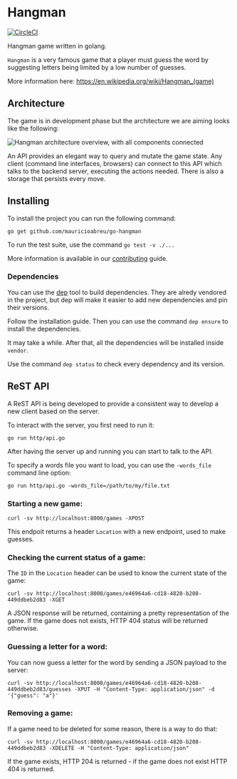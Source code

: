 # Hangman

[![CircleCI](https://circleci.com/gh/mauricioabreu/go-hangman.svg?style=svg)](https://circleci.com/gh/mauricioabreu/go-hangman)

Hangman game written in golang.

`Hangman` is a very famous game that a player must guess
the word by suggesting letters being limited by a low number of
guesses.

More information here: https://en.wikipedia.org/wiki/Hangman_(game)

## Architecture

The game is in development phase but the architecture we are aiming looks like the following:

![Hangman architecture overview, with all components connected](misc/hangman_architecture.png "Architecture overview")

An API provides an elegant way to query and mutate the game state. Any client (command line interfaces, browsers) can connect to this API which talks to the backend server, executing the actions needed. There is also a storage that persists every move.

## Installing

To install the project you can run the following command:

```
go get github.com/mauricioabreu/go-hangman
```

To run the test suite, use the command `go test -v ./...`

More information is available in our [contributing](CONTRIBUTING.md) guide.

### Dependencies

You can use the [dep](https://golang.github.io/dep/) tool to build dependencies. They are alredy vendored in the project, but
dep will make it easier to add new dependencies and pin their versions.

Follow the installation guide. Then you can use the command `dep ensure` to install the dependencies.

It may take a while. After that, all the dependencies will be installed inside `vendor`.

Use the command `dep status` to check every dependency and its version.

## ReST API

A ReST API is being developed to provide a consistent way to develop a new client based on the server.

To interact with the server, you first need to run it:

    go run http/api.go

After having the server up and running you can start to talk to the API.

To specify a words file you want to load, you can use the `-words_file` command line option:

    go run http/api.go -words_file=/path/to/my/file.txt

### Starting a new game:

    curl -sv http://localhost:8000/games -XPOST

This endpoit returns a header `Location` with a new endpoint, used to make guesses.

### Checking the current status of a game:

The `ID` in the `Location` header can be used to know the current state of the game:

    curl -sv http://localhost:8000/games/e46964a6-cd18-4820-b208-449ddbeb2d83 -XGET

A JSON response will be returned, containing a pretty representation of the game. If the game does not exists, HTTP 404 status will be returned otherwise.

### Guessing a letter for a word:

You can now guess a letter for the word by sending a JSON payload to the server:

    curl -sv http://localhost:8000/games/e46964a6-cd18-4820-b208-449ddbeb2d83/guesses -XPUT -H "Content-Type: application/json" -d '{"guess": "a"}'

### Removing a game:

If a game need to be deleted for some reason, there is a way to do that:

    curl -sv http://localhost:8000/games/e46964a6-cd18-4820-b208-449ddbeb2d83 -XDELETE -H "Content-Type: application/json"

If the game exists, HTTP 204 is returned - if the game does not exist HTTP 404 is returned. 
